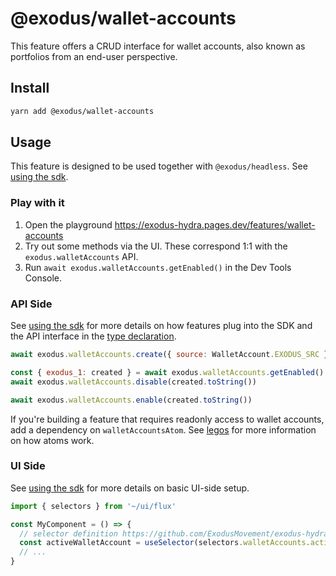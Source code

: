 # @exodus/wallet-accounts

This feature offers a CRUD interface for wallet accounts, also known as portfolios from an end-user perspective.

## Install

```sh
yarn add @exodus/wallet-accounts
```

## Usage

This feature is designed to be used together with `@exodus/headless`. See [using the sdk](../../docs/development/using-the-sdk.md).

### Play with it

1. Open the playground <https://exodus-hydra.pages.dev/features/wallet-accounts>
2. Try out some methods via the UI. These correspond 1:1 with the `exodus.walletAccounts` API.
3. Run `await exodus.walletAccounts.getEnabled()` in the Dev Tools Console.

### API Side

See [using the sdk](../../docs/development/using-the-sdk.md#setup-the-api-side) for more details on how features plug into the SDK and the API interface in the [type declaration](./api/index.d.ts).

```js
await exodus.walletAccounts.create({ source: WalletAccount.EXODUS_SRC })

const { exodus_1: created } = await exodus.walletAccounts.getEnabled()
await exodus.walletAccounts.disable(created.toString())

await exodus.walletAccounts.enable(created.toString())
```

If you're building a feature that requires readonly access to wallet accounts, add a dependency on `walletAccountsAtom`. See [legos](../../docs/development/legos.md#atoms) for more information on how atoms work.

### UI Side

See [using the sdk](../../docs/development/using-the-sdk.md#events) for more details on basic UI-side setup.

```jsx
import { selectors } from '~/ui/flux'

const MyComponent = () => {
  // selector definition https://github.com/ExodusMovement/exodus-hydra/blob/c0854e3fcce3d3d3d666f33b814430105225e97d/features/wallet-accounts/redux/selectors/active.js
  const activeWalletAccount = useSelector(selectors.walletAccounts.active)
  // ...
}
```
